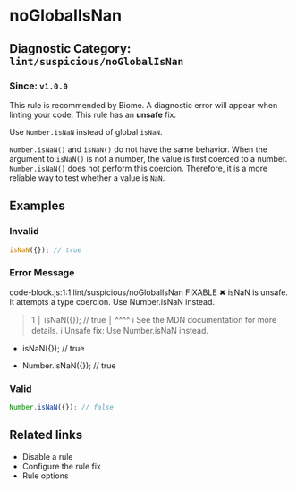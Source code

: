 # noGlobalIsNan

## Diagnostic Category: `lint/suspicious/noGlobalIsNan`

### Since: `v1.0.0`

This rule is recommended by Biome. A diagnostic error will appear when linting your code.
This rule has an **unsafe** fix.

Use `Number.isNaN` instead of global `isNaN`.

`Number.isNaN()` and `isNaN()` do not have the same behavior.
When the argument to `isNaN()` is not a number, the value is first coerced to a number.
`Number.isNaN()` does not perform this coercion.
Therefore, it is a more reliable way to test whether a value is `NaN`.

## Examples

### Invalid

```js
isNaN({}); // true
```

### Error Message

code-block.js:1:1 lint/suspicious/noGlobalIsNan  FIXABLE 
✖ isNaN is unsafe. It attempts a type coercion. Use Number.isNaN instead.
> 1 │ isNaN({}); // true
│   ^^^^
ℹ See the MDN documentation for more details.
ℹ Unsafe fix: Use Number.isNaN instead.
- isNaN({}); // true
+ Number.isNaN({}); // true

### Valid

```js
Number.isNaN({}); // false
```

## Related links

- Disable a rule
- Configure the rule fix
- Rule options